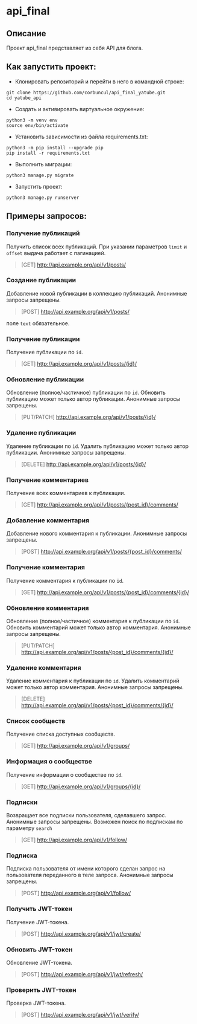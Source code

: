 # api_final
## Описание
Проект api_final представляет из себя API для блога.

## Как запустить проект:
- Клонировать репозиторий и перейти в него в командной строке:
```
git clone https://github.com/corbuncul/api_final_yatube.git
cd yatube_api
```
- Cоздать и активировать виртуальное окружение:
```
python3 -m venv env
source env/bin/activate
```
- Установить зависимости из файла requirements.txt:
```
python3 -m pip install --upgrade pip
pip install -r requirements.txt
```
- Выполнить миграции:
```
python3 manage.py migrate
```
- Запустить проект:
```
python3 manage.py runserver
```

## Примеры запросов:

### Получение публикаций
Получить список всех публикаций. При указании параметров `limit` и `offset` выдача работает с пагинацией.
> [GET] http://api.example.org/api/v1/posts/

### Создание публикации
Добавление новой публикации в коллекцию публикаций. Анонимные запросы запрещены.
> [POST] http://api.example.org/api/v1/posts/

поле `text` обязательное.

### Получение публикации
Получение публикации по `id`.
> [GET] http://api.example.org/api/v1/posts/{id}/

### Обновление публикации
Обновление (полное/частичное) публикации по `id`. Обновить публикацию может только автор публикации. Анонимные запросы запрещены.
> [PUT/PATCH] http://api.example.org/api/v1/posts/{id}/

### Удаление публикации
Удаление публикации по `id`. Удалить публикацию может только автор публикации. Анонимные запросы запрещены.
> [DELETE] http://api.example.org/api/v1/posts/{id}/

### Получение комментариев
Получение всех комментариев к публикации.
> [GET] http://api.example.org/api/v1/posts/{post_id}/comments/

### Добавление комментария
Добавление нового комментария к публикации. Анонимные запросы запрещены.
> [POST] http://api.example.org/api/v1/posts/{post_id}/comments/

### Получение комментария
Получение комментария к публикации по `id`.
> [GET] http://api.example.org/api/v1/posts/{post_id}/comments/{id}/

### Обновление комментария
Обновление (полное/частичное) комментария к публикации по `id`. Обновить комментарий может только автор комментария. Анонимные запросы запрещены.
> [PUT/PATCH] http://api.example.org/api/v1/posts/{post_id}/comments/{id}/

### Удаление комментария
Удаление комментария к публикации по `id`. Удалить комментарий может только автор комментария. Анонимные запросы запрещены.
> [DELETE] http://api.example.org/api/v1/posts/{post_id}/comments/{id}/

### Список сообществ
Получение списка доступных сообществ.
> [GET] http://api.example.org/api/v1/groups/

### Информация о сообществе
Получение информации о сообществе по `id`.
> [GET] http://api.example.org/api/v1/groups/{id}/

### Подписки
Возвращает все подписки пользователя, сделавшего запрос. Анонимные запросы запрещены. Возможен поиск по подпискам по параметру `search`
> [GET] http://api.example.org/api/v1/follow/

### Подписка
Подписка пользователя от имени которого сделан запрос на пользователя переданного в теле запроса. Анонимные запросы запрещены.
> [POST] http://api.example.org/api/v1/follow/

### Получить JWT-токен
Получение JWT-токена.
> [POST] http://api.example.org/api/v1/jwt/create/

### Обновить JWT-токен
Обновление JWT-токена.
> [POST] http://api.example.org/api/v1/jwt/refresh/

### Проверить JWT-токен
Проверка JWT-токена.
> [POST] http://api.example.org/api/v1/jwt/verify/
